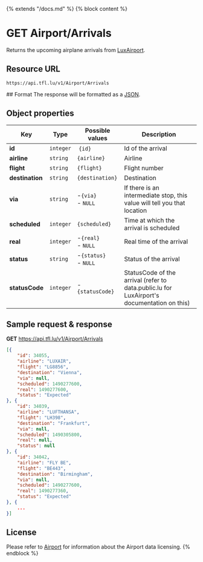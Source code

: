 {% extends "/docs.md" %}
{% block content %}
# GET Airport/Arrivals
Returns the upcoming airplane arrivals from [LuxAirport](https://www.lux-airport.lu/).

## Resource URL
    https://api.tfl.lu/v1/Airport/Arrivals

## Format
The response will be formatted as a [JSON](https://en.wikipedia.org/wiki/JSON).

## Object properties
| Key             | Type      | Possible values           | Description |
| --------------- | --------- | ------------------------- | ----------- |
| **id**          | `integer` | `{id}`                    | Id of the arrival |
| **airline**     | `string`  | `{airline}`               | Airline |
| **flight**      | `string`  | `{flight}`                | Flight number |
| **destination** | `string`  | `{destination}`           | Destination |
| **via**         | `string`  | -`{via}`<br />- `NULL`    | If there is an intermediate stop, this value will tell you that location |
| **scheduled**   | `integer` | `{scheduled}`             | Time at which the arrival is scheduled |
| **real**        | `integer` | -`{real}`<br />- `NULL`   | Real time of the arrival |
| **status**      | `string`  | -`{status}`<br />- `NULL` | Status of the arrival |
| **statusCode**  | `integer` | -`{statusCode}`           | StatusCode of the arrival (refer to data.public.lu for LuxAirport's documentation on this) |


## Sample request & response
**GET** https://api.tfl.lu/v1/Airport/Arrivals
```json
[{
	"id": 34055,
	"airline": "LUXAIR",
	"flight": "LG8856",
	"destination": "Vienna",
	"via": null,
	"scheduled": 1490277600,
	"real": 1490277600,
	"status": "Expected"
}, {
	"id": 34039,
	"airline": "LUFTHANSA",
	"flight": "LH398",
	"destination": "Frankfurt",
	"via": null,
	"scheduled": 1490305800,
	"real": null,
	"status": null
}, {
	"id": 34042,
	"airline": "FLY BE",
	"flight": "BE443",
	"destination": "Birmingham",
	"via": null,
	"scheduled": 1490277600,
	"real": 1490277360,
	"status": "Expected"
}, {
    ...
}]
```

## License
Please refer to [Airport](/RESTAPIs/Airport.md#license) for information about the Airport data licensing.
{% endblock %}

